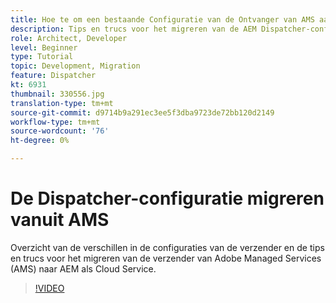 ```yaml
---
title: Hoe te om een bestaande Configuratie van de Ontvanger van AMS aan AEM als Cloud Service te migreren
description: Tips en trucs voor het migreren van de AEM Dispatcher-configuratie van Adobe Managed Services (AMS) naar AEM als Cloud Service.
role: Architect, Developer
level: Beginner
type: Tutorial
topic: Development, Migration
feature: Dispatcher
kt: 6931
thumbnail: 330556.jpg
translation-type: tm+mt
source-git-commit: d9714b9a291ec3ee5f3dba9723de72bb120d2149
workflow-type: tm+mt
source-wordcount: '76'
ht-degree: 0%

---
```



# De Dispatcher-configuratie migreren vanuit AMS

Overzicht van de verschillen in de configuraties van de verzender en de tips en trucs voor het migreren van de verzender van Adobe Managed Services (AMS) naar AEM als Cloud Service.

>[!VIDEO](https://video.tv.adobe.com/v/330556/?quality=12&learn=on)